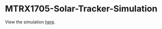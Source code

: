 # MTRX1705-Solar-Tracker-Simulation
View the simulation [here](https://play.unity.com/en/games/37fdccb1-fa6a-4e3d-9510-9aa4c72c92d2/mtrx1705-tracker-simulation).
